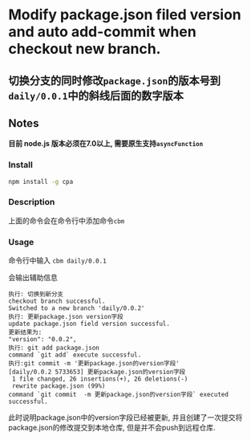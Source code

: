 Modify package.json filed version and auto add-commit when checkout new branch.
===============================================================================

切换分支的同时修改`package.json`的版本号到`daily/0.0.1`中的斜线后面的数字版本
---------------------------------------------------------------------

## Notes

**目前 node.js 版本必须在7.0以上, 需要原生支持`asyncFunction`**

### Install

```bash
npm install -g cpa
```

### Description

上面的命令会在命令行中添加命令`cbm`

### Usage

命令行中输入 `cbm daily/0.0.1`

会输出辅助信息

```
执行: 切换到新分支
checkout branch successful.
Switched to a new branch 'daily/0.0.2'
执行: 更新package.json version字段
update package.json field version successful.
更新结果为:
"version": "0.0.2",
执行: git add package.json
command `git add` execute successful.
执行:git commit -m '更新package.json的version字段'
[daily/0.0.2 5733653] 更新package.json的version字段
 1 file changed, 26 insertions(+), 26 deletions(-)
 rewrite package.json (99%)
command `git commit  -m 更新package.json的version字段` executed successful.
```
此时说明package.json中的version字段已经被更新, 并且创建了一次提交将package.json的修改提交到本地仓库, 但是并不会push到远程仓库.